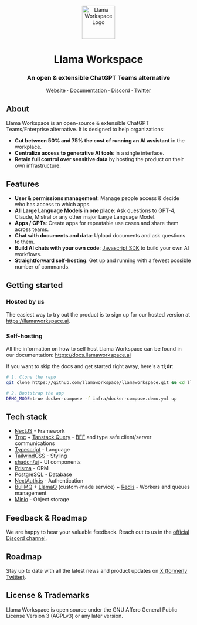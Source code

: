 <p align="center">
<a href="https://llamaworkspace.ai">
  <img width="90" src="https://assets.llamaworkspace.ai/llama-workspace-logo-black-square.png" alt="Llama Workspace Logo">
</a>
</p>

<p align="center">
	<h1 align="center"><b>Llama Workspace</b></h1>

<h3 align="center"><strong>An open & extensible ChatGPT Teams alternative</strong></h3>
<p align="center">
    <a href="https://llamaworkspace.ai/">Website</a>
    ·
    <a href="https://docs.llamaworkspace.ai/">Documentation</a>
    ·
    <a href="https://discord.gg/wTHhNBDKvW">Discord</a>
    ·
    <a href="https://twitter.com/llamaworkspace">Twitter</a>
</p>

## About

Llama Workspace is an open-source & extensible ChatGPT Teams/Enterprise alternative. It is designed to help organizations:

- **Cut between 50% and 75% the cost of running an AI assistant** in the workplace.
- **Centralize access to generative AI tools** in a single interface.
- **Retain full control over sensitive data** by hosting the product on their own infrastructure.

## Features

- **User & permissions management**: Manage people access & decide who has access to which apps.
- **All Large Language Models in one place**: Ask questions to GPT-4, Claude, Mistral or any other major Large Language Model.
- **Apps / GPTs**: Create apps for repeatable use cases and share them across teams.
- **Chat with documents and data**: Upload documents and ask questions to them.
- **Build AI chats with your own code**: [Javascript SDK](https://docs.llamaworkspace.ai/javascript-sdk/installation) to build your own AI workflows.
- **Straightforward self-hosting**: Get up and running with a fewest possible number of commands.

## Getting started

### Hosted by us

The easiest way to try out the product is to sign up for our hosted version at https://llamaworkspace.ai.

### Self-hosting

All the information on how to self host Llama Workspace can be found in our documentation: https://docs.llamaworkspace.ai

If you want to skip the docs and get started right away, here's a **tl;dr**:

```bash
# 1. Clone the repo
git clone https://github.com/llamaworkspace/llamaworkspace.git && cd llamaworkspace

# 2. Bootstrap the app
DEMO_MODE=true docker-compose -f infra/docker-compose.demo.yml up
```

## Tech stack

- [NextJS](https://nextjs.org/) - Framework
- [Trpc](https://trpc.io/) + [Tanstack Query](https://tanstack.com/query/latest) - [BFF](https://learn.microsoft.com/en-us/azure/architecture/patterns/backends-for-frontends) and type safe client/server communications
- [Typescript](https://www.typescriptlang.org/) - Language
- [TailwindCSS](https://tailwindcss.com/) - Styling
- [shadcn/ui](https://ui.shadcn.com/) - UI components
- [Prisma](https://www.prisma.io/) - ORM
- [PostgreSQL](https://www.postgresql.org/) - Database
- [NextAuth.js](https://next-auth.js.org/) - Authentication
- [BullMQ](https://docs.bullmq.io/) + [LlamaQ](https://github.com/llamaworkspace/llamaq) (custom-made service) + [Redis](https://redis.io/) - Workers and queues management
- [Minio](https://min.io/) - Object storage

## Feedback & Roadmap

We are happy to hear your valuable feedback. Reach out to us in the [official Discord channel](https://discord.com/invite/wTHhNBDKvW).

## Roadmap

Stay up to date with all the latest news and product updates on [X (formerly Twitter)](https://twitter.com/llamaworkspace).

## License & Trademarks

Llama Workspace is open source under the GNU Affero General Public License Version 3 (AGPLv3) or any later version.
